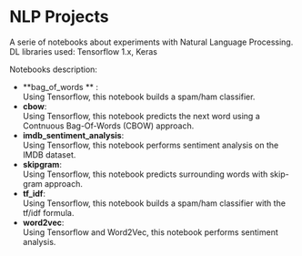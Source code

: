 # NLP Projects

A serie of notebooks about experiments with Natural Language Processing. <br>
DL libraries used: Tensorflow 1.x, Keras

Notebooks description:

 - **bag_of_words ** : <br>
 Using Tensorflow, this notebook builds a spam/ham classifier.
 - **cbow**: <br>
 Using Tensorflow, this notebook predicts the next word using a Contnuous Bag-Of-Words (CBOW) approach.
 - **imdb_sentiment_analysis**: <br>
 Using Tensorflow, this notebook performs sentiment analysis on the IMDB dataset.
 - **skipgram**: <br>
 Using Tensorflow, this notebook predicts surrounding words with skip-gram approach.
 - **tf_idf**: <br>
 Using Tensorflow, this notebook builds a spam/ham classifier with the tf/idf formula.
 - **word2vec**: <br>
 Using Tensorflow and Word2Vec, this notebook performs sentiment analysis.
 
